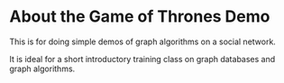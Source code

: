 # About the Game of Thrones Demo

This is for doing simple demos of graph algorithms on a social network.

It is ideal for a short introductory training class on graph databases
and graph algorithms.

